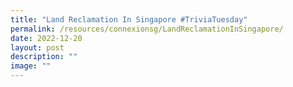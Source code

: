 ```yaml
---
title: "Land Reclamation In Singapore #TriviaTuesday"
permalink: /resources/connexionsg/LandReclamationInSingapore/
date: 2022-12-20
layout: post
description: ""
image: ""
---
```

